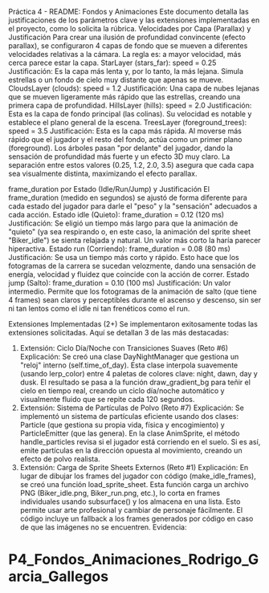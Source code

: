 Práctica 4 - README: Fondos y Animaciones
Este documento detalla las justificaciones de los parámetros clave y las extensiones implementadas en el proyecto, como lo solicita la rúbrica.
Velocidades por Capa (Parallax) y Justificación
Para crear una ilusión de profundidad convincente (efecto parallax), se configuraron 4 capas de fondo que se mueven a diferentes velocidades relativas a la cámara. La regla es: a mayor velocidad, más cerca parece estar la capa.
StarLayer (stars_far): speed = 0.25
Justificación: Es la capa más lenta y, por lo tanto, la más lejana. Simula estrellas o un fondo de cielo muy distante que apenas se mueve.
CloudsLayer (clouds): speed = 1.2
Justificación: Una capa de nubes lejanas que se mueven ligeramente más rápido que las estrellas, creando una primera capa de profundidad.
HillsLayer (hills): speed = 2.0
Justificación: Esta es la capa de fondo principal (las colinas). Su velocidad es notable y establece el plano general de la escena.
TreesLayer (foreground_trees): speed = 3.5
Justificación: Esta es la capa más rápida. Al moverse más rápido que el jugador y el resto del fondo, actúa como un primer plano (foreground). Los árboles pasan "por delante" del jugador, dando la sensación de profundidad más fuerte y un efecto 3D muy claro.
La separación entre estos valores (0.25, 1.2, 2.0, 3.5) asegura que cada capa sea visualmente distinta, maximizando el efecto parallax.

frame_duration por Estado (Idle/Run/Jump) y Justificación
El frame_duration (medido en segundos) se ajustó de forma diferente para cada estado del jugador para darle el "peso" y la "sensación" adecuados a cada acción.
Estado idle (Quieto): frame_duration = 0.12 (120 ms)
Justificación: Se eligió un tiempo más largo para que la animación de "quieto" (ya sea respirando o, en este caso, la animación del sprite sheet "Biker_idle") se sienta relajada y natural. Un valor más corto la haría parecer hiperactiva.
Estado run (Corriendo): frame_duration = 0.08 (80 ms)
Justificación: Se usa un tiempo más corto y rápido. Esto hace que los fotogramas de la carrera se sucedan velozmente, dando una sensación de energía, velocidad y fluidez que coincide con la acción de correr.
Estado jump (Salto): frame_duration = 0.10 (100 ms)
Justificación: Un valor intermedio. Permite que los fotogramas de la animación de salto (que tiene 4 frames) sean claros y perceptibles durante el ascenso y descenso, sin ser ni tan lentos como el idle ni tan frenéticos como el run.

Extensiones Implementadas (2+)
Se implementaron exitosamente todas las extensiones solicitadas. Aquí se detallan 3 de las más destacadas:
1. Extensión: Ciclo Día/Noche con Transiciones Suaves (Reto #6)
Explicación: Se creó una clase DayNightManager que gestiona un "reloj" interno (self.time_of_day). Esta clase interpola suavemente (usando lerp_color) entre 4 paletas de colores clave: night, dawn, day y dusk. El resultado se pasa a la función draw_gradient_bg para teñir el cielo en tiempo real, creando un ciclo día/noche automático y visualmente fluido que se repite cada 120 segundos.
2. Extensión: Sistema de Partículas de Polvo (Reto #7)
Explicación: Se implementó un sistema de partículas eficiente usando dos clases: Particle (que gestiona su propia vida, física y encogimiento) y ParticleEmitter (que las genera). En la clase AnimSprite, el método handle_particles revisa si el jugador está corriendo en el suelo. Si es así, emite partículas en la dirección opuesta al movimiento, creando un efecto de polvo realista.
3. Extensión: Carga de Sprite Sheets Externos (Reto #1)
Explicación: En lugar de dibujar los frames del jugador con código (make_idle_frames), se creó una función load_sprite_sheet. Esta función carga un archivo PNG (Biker_idle.png, Biker_run.png, etc.), lo corta en frames individuales usando subsurface() y los almacena en una lista. Esto permite usar arte profesional y cambiar de personaje fácilmente. El código incluye un fallback a los frames generados por código en caso de que las imágenes no se encuentren.
Evidencia:





# P4_Fondos_Animaciones_Rodrigo_Garcia_Gallegos
